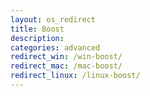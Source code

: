 ```yaml
---
layout: os_redirect
title: Boost
description: 
categories: advanced
redirect_win: /win-boost/
redirect_mac: /mac-boost/
redirect_linux: /linux-boost/
---
```

